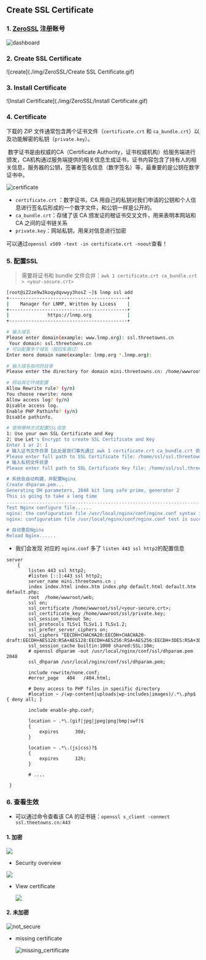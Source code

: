 ## Create SSL Certificate

### 1. [ZeroSSL](app.zerossl.com) 注册账号

![dashboard](./img/ZeroSSL/dashborad.png)



### 2. Create SSL Certificate

![create](./img/ZeroSSL/Create SSL Certificate.gif)



### 3. Install Certificate

![Install Certificate](./img/ZeroSSL/Install Certificate.gif)



### 4. Certificate

下载的 ZIP 文件通常包含两个证书文件（`certificate.crt` 和 `ca_bundle.crt`）以及功能解密的私钥（`private.key`）。

​		数字证书是由权威的CA（Certificate Authority，证书权威机构）给服务端进行颁发，CA机构通过服务端提供的相关信息生成证书，证书内容包含了持有人的相关信息，服务器的公钥，签署者签名信息（数字签名）等，最重要的是公钥在数字证书中。

![certificate](./img/ZeroSSL/certificate.jpg)

* `certificate.crt` ：数字证书，CA 用自己的私钥对我们申请的公钥和个人信息进行签名后形成的一个数字文件，和公钥一样是公开的。
* `ca_bundle.crt`：存储了该 CA 颁发证的根证书交叉文件，用来表明本网站和 CA 之间的证书链关系
* `private.key`：网站私钥，用来对信息进行加密

可以通过`openssl x509 -text -in certificate.crt -noout`查看！



### 5. 配置SSL

> 需要将证书和 bundle 文件合并：`awk 1 certificate.crt ca_bundle.crt > <your-secure.crt>`

```bash
[root@iZ2ze9w3koqydqvwyy3hosZ ~]$ lnmp ssl add
+-------------------------------------------+
|    Manager for LNMP, Written by Licess    |
+-------------------------------------------+
|              https://lnmp.org             |
+-------------------------------------------+

# 输入域名
Please enter domain(example: www.lnmp.org): ssl.threetowns.cn
 Your domain: ssl.threetowns.cn
# 可以配置多个域名（按回车跳过）
Enter more domain name(example: lnmp.org *.lnmp.org): 

# 输入域名指向的目录
Please enter the directory for domain mini.threetowns.cn: /home/wwwroot/ssl.threetowns.cn

# 网站其它环境配置
Allow Rewrite rule? (y/n) 
You choose rewrite: none
Allow access log? (y/n) 
Disable access log.
Enable PHP Pathinfo? (y/n) 
Disable pathinfo.

# 使用哪种方式配置SSL信息
1: Use your own SSL Certificate and Key
2: Use Let's Encrypt to create SSL Certificate and Key
Enter 1 or 2: 1
# 输入证书文件目录【此处是我们事先通过 awk 1 certificate.crt ca_bundle.crt 命令合并过的证书文件】
Please enter full path to SSL Certificate file: /home/ssl/ssl.threetowns/cerute.crt
# 输入私钥文件目录
Please enter full path to SSL Certificate Key file: /home/ssl/ssl.threetowns/private.key

# 系统会自动构建，并配置Nginx
Create dhparam.pem...
Generating DH parameters, 2048 bit long safe prime, generator 2
This is going to take a long time
..............................................................................................................+.................................................................................................................................++*++*
Test Nginx configure file......
nginx: the configuration file /usr/local/nginx/conf/nginx.conf syntax is ok
nginx: configuration file /usr/local/nginx/conf/nginx.conf test is successful

# 自动重启Nginx
Reload Nginx......
```

* 我们会发现 对应的 `nginx.conf` 多了 `listen 443 ssl http2`的配置信息

```nginx
server
    {
        listen 443 ssl http2;
        #listen [::]:443 ssl http2;
        server_name mini.threetowns.cn ;
        index index.html index.htm index.php default.html default.htm default.php;
        root  /home/wwwroot/web;
        ssl on;
        ssl_certificate /home/wwwroot/ssl/<your-secure.crt>;
        ssl_certificate_key /home/wwwroot/ssl/private.key;
        ssl_session_timeout 5m;
        ssl_protocols TLSv1 TLSv1.1 TLSv1.2;
        ssl_prefer_server_ciphers on;
        ssl_ciphers "EECDH+CHACHA20:EECDH+CHACHA20-draft:EECDH+AES128:RSA+AES128:EECDH+AES256:RSA+AES256:EECDH+3DES:RSA+3DES:!MD5";
        ssl_session_cache builtin:1000 shared:SSL:10m;
        # openssl dhparam -out /usr/local/nginx/conf/ssl/dhparam.pem 2048
        ssl_dhparam /usr/local/nginx/conf/ssl/dhparam.pem;

        include rewrite/none.conf;
        #error_page   404   /404.html;

        # Deny access to PHP files in specific directory
        #location ~ /(wp-content|uploads|wp-includes|images)/.*\.php$ { deny all; }

        include enable-php.conf;

        location ~ .*\.(gif|jpg|jpeg|png|bmp|swf)$
        {
            expires      30d;
        }

        location ~ .*\.(js|css)?$
        {
            expires      12h;
        }
        
        # ....
        
 }
```



### 6. 查看生效

* 可以通过命令查看该 CA 的证书链：`openssl s_client -connect ssl.theetowns.cn:443`

#### 1. 加密

![](./img/ZeroSSL/google_https.png)



* Security overview

![](./img/safety/security_https.png)

* View certificate

  ![](./img/safety/https_details.png)

#### 2. 未加密

![not_secure](./img/ZeroSSL/not_secure.jpg)

* missing certificate

  ![missing_certificate](./img/safety/missing_certificate.png)